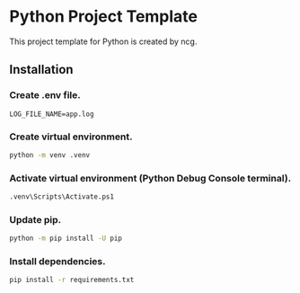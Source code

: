 # Python Project Template

This project template for Python is created by ncg.

## Installation

### Create .env file.
```
LOG_FILE_NAME=app.log
```

### Create virtual environment.
```bash
python -m venv .venv
```

### Activate virtual environment (Python Debug Console terminal).
```bash
.venv\Scripts\Activate.ps1
```

### Update pip.
```bash
python -m pip install -U pip
```

### Install dependencies.
```bash
pip install -r requirements.txt
```